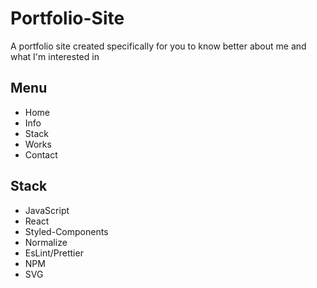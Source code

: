 # Portfolio-Site
A portfolio site created specifically for you to know better about me and what I'm interested in

## Menu
- Home
- Info
- Stack
- Works
- Contact


## Stack
- JavaScript
- React
- Styled-Components
- Normalize
- EsLint/Prettier
- NPM
- SVG
